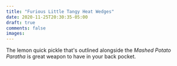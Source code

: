 ```yaml
---
title: "Furious Little Tangy Heat Wedges"
date: 2020-11-25T20:30:35-05:00
draft: true
comments: false
images:
---
```


The lemon quick pickle that's outlined alongside the _Mashed Potato Paratha_ is great
weapon to have in your back pocket.
